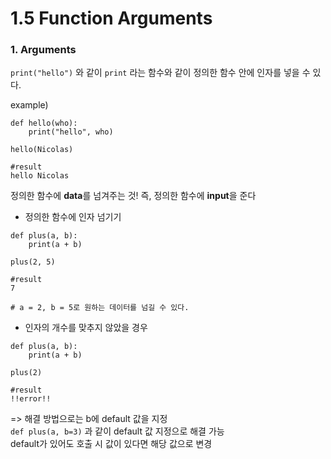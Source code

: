 # 1.5 Function Arguments

### 1. Arguments

`print("hello")` 와 같이 `print` 라는 함수와 같이 정의한 함수 안에 인자를 넣을 수 있다.

example)

```
def hello(who):
    print("hello", who)

hello(Nicolas)

#result
hello Nicolas
```

정의한 함수에 **data**를 넘겨주는 것! 즉, 정의한 함수에 **input**을 준다

-   정의한 함수에 인자 넘기기

```
def plus(a, b):
    print(a + b)

plus(2, 5)

#result
7

# a = 2, b = 5로 원하는 데이터를 넘길 수 있다.
```

-   인자의 개수를 맞추지 않았을 경우

```
def plus(a, b):
    print(a + b)

plus(2)

#result
!!error!!
```

=> 해결 방법으로는 b에 default 값을 지정  
`def plus(a, b=3)` 과 같이 default 값 지정으로 해결 가능  
default가 있어도 호출 시 값이 있다면 해당 값으로 변경
